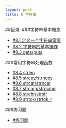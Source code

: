 ```yaml
---
layout: post
title: 8 字符串
---
```

##目录:
###字符串基本概念
<ul>
<li> <a href="/post/08/8.1.html">#8.1 定义一个字符串常量</a> </li>
<li> <a href="/post/08/8.2.html">#8.2 字符串的基本操作</a> </li>
<li> <a href="/post/08/8.3.html">#8.3 gets/puts</a> </li>
</ul>
###常用字符串处理函数
<ul>
<li> <a href="/post/08/8.4.html">#8.4 strlen</a> </li>
<li> <a href="/post/08/8.5.html">#8.5 strcpy/strncpy</a> </li>
<li> <a href="/post/08/8.6.html">#8.6 strcat/strncat</a> </li>
<li> <a href="/post/08/8.7.html">#8.7 strcmp/strncmp</a> </li>
<li> <a href="/post/08/8.8.html">#8.8 strchr/strstr</a> </li>
<li> <a href="/post/08/8.9.html">#8.9 strtok/strtok_r</a> </li>
</ul>
###练习题
<ul>
<li> <a href="/post/08/practice08.html">#练习题</a></li>
</ul>
